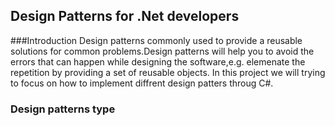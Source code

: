 ##  Design Patterns for .Net developers
###Introduction 
Design patterns commonly used to provide a reusable solutions for common problems.Design patterns will help you to avoid the errors that can happen while designing the software,e.g. elemenate the repetition by providing a set of reusable objects.  In this project we will trying to focus on how to implement diffrent design patters throug C#.
### Design patterns type


